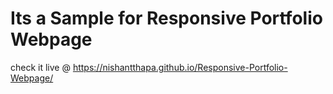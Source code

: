 # Its a Sample for Responsive Portfolio Webpage
check it live @ https://nishantthapa.github.io/Responsive-Portfolio-Webpage/
